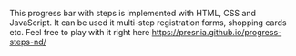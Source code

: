 This progress bar with steps is implemented with HTML, CSS and JavaScript.
It can be used it multi-step registration forms, shopping cards etc.
Feel free to play with it right here https://presnia.github.io/progress-steps-nd/
